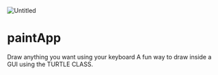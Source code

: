 ![Untitled](https://user-images.githubusercontent.com/78149229/111772550-a8f4b680-88b5-11eb-9086-186d0f8a6804.png)
# paintApp
Draw anything you want using your keyboard
A fun way to draw inside a GUI using  the TURTLE CLASS.

